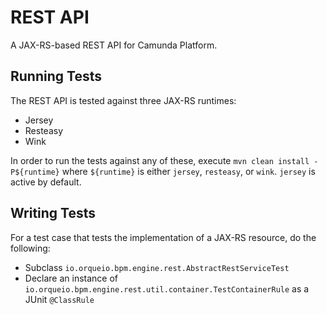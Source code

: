 REST API
========

A JAX-RS-based REST API for Camunda Platform.

Running Tests
-------------

The REST API is tested against three JAX-RS runtimes:

* Jersey
* Resteasy
* Wink

In order to run the tests against any of these, execute `mvn clean install -P${runtime}` where `${runtime}` is either `jersey`, `resteasy`, or `wink`. `jersey` is active by default.

Writing Tests
-------------

For a test case that tests the implementation of a JAX-RS resource, do the following:

* Subclass `io.orqueio.bpm.engine.rest.AbstractRestServiceTest`
* Declare an instance of `io.orqueio.bpm.engine.rest.util.container.TestContainerRule` as a JUnit `@ClassRule`
